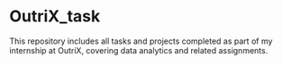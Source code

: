 # OutriX_task
This repository includes all tasks and projects completed as part of my internship at OutriX, covering data analytics and related assignments.

